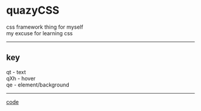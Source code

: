 # quazyCSS
css framework thing for myself <br>
my excuse for learning css
<hr>
<h2>key</h2>
qt - text <br>
qXh - hover <br>
qe - element/background
<hr>
<a href="../quazy.css" target=_blank> code</a>
